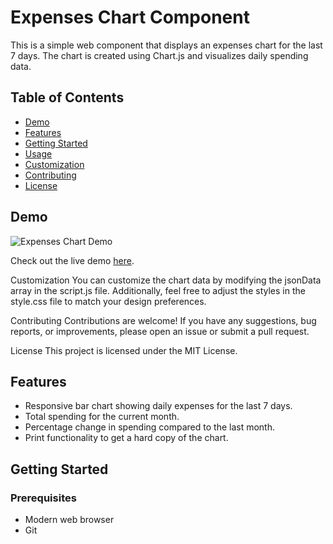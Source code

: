 # Expenses Chart Component

This is a simple web component that displays an expenses chart for the last 7 days. The chart is created using Chart.js and visualizes daily spending data.

## Table of Contents

- [Demo](#demo)
- [Features](#features)
- [Getting Started](#getting-started)
- [Usage](#usage)
- [Customization](#customization)
- [Contributing](#contributing)
- [License](#license)



## Demo

![Expenses Chart Demo](./"expenses-chart-component-main/mobile-design.jpg")

Check out the live demo [here](https://pdineshmurugan.github.io/ExpensiveTracker/expenses-chart-component-main/).

Customization
You can customize the chart data by modifying the jsonData array in the script.js file. Additionally, feel free to adjust the styles in the style.css file to match your design preferences.

Contributing
Contributions are welcome! If you have any suggestions, bug reports, or improvements, please open an issue or submit a pull request.

License
This project is licensed under the MIT License.

## Features

- Responsive bar chart showing daily expenses for the last 7 days.
- Total spending for the current month.
- Percentage change in spending compared to the last month.
- Print functionality to get a hard copy of the chart.

## Getting Started

### Prerequisites

- Modern web browser
- Git


